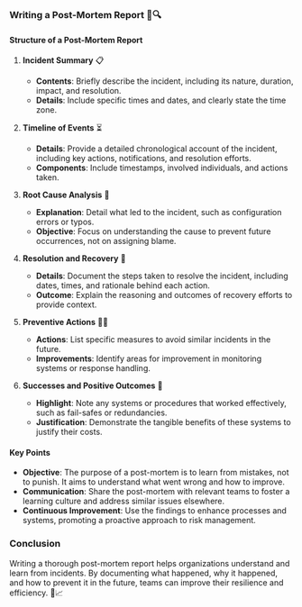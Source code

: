 ### Writing a Post-Mortem Report 📝🔍

#### Structure of a Post-Mortem Report

1. **Incident Summary** 📋
   - **Contents**: Briefly describe the incident, including its nature, duration, impact, and resolution.
   - **Details**: Include specific times and dates, and clearly state the time zone.

2. **Timeline of Events** ⏳
   - **Details**: Provide a detailed chronological account of the incident, including key actions, notifications, and resolution efforts.
   - **Components**: Include timestamps, involved individuals, and actions taken.

3. **Root Cause Analysis** 🔎
   - **Explanation**: Detail what led to the incident, such as configuration errors or typos.
   - **Objective**: Focus on understanding the cause to prevent future occurrences, not on assigning blame.

4. **Resolution and Recovery** 🔄
   - **Details**: Document the steps taken to resolve the incident, including dates, times, and rationale behind each action.
   - **Outcome**: Explain the reasoning and outcomes of recovery efforts to provide context.

5. **Preventive Actions** 🚫🔧
   - **Actions**: List specific measures to avoid similar incidents in the future.
   - **Improvements**: Identify areas for improvement in monitoring systems or response handling.

6. **Successes and Positive Outcomes** 🌟
   - **Highlight**: Note any systems or procedures that worked effectively, such as fail-safes or redundancies.
   - **Justification**: Demonstrate the tangible benefits of these systems to justify their costs.

#### Key Points

- **Objective**: The purpose of a post-mortem is to learn from mistakes, not to punish. It aims to understand what went wrong and how to improve.
- **Communication**: Share the post-mortem with relevant teams to foster a learning culture and address similar issues elsewhere.
- **Continuous Improvement**: Use the findings to enhance processes and systems, promoting a proactive approach to risk management.

### Conclusion

Writing a thorough post-mortem report helps organizations understand and learn from incidents. By documenting what happened, why it happened, and how to prevent it in the future, teams can improve their resilience and efficiency. 🌟📈